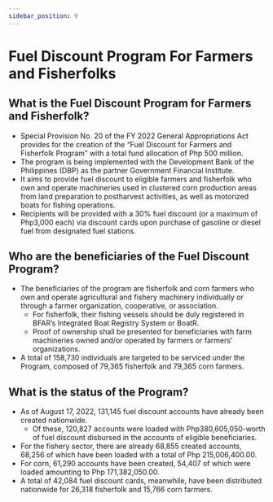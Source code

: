 ```yaml
---
sidebar_position: 9
---
```


# Fuel Discount Program For Farmers and Fisherfolks 

## What is the Fuel Discount Program for Farmers and Fisherfolk?

- Special Provision No. 20 of the FY 2022 General Appropriations Act provides for the creation of the “Fuel Discount for Farmers and Fisherfolk Program” with a total fund allocation of Php 500 million.
- The program is being implemented with the Development Bank of the Philippines (DBP) as the partner Government Financial Institute.
- It aims to provide fuel discount to eligible farmers and fisherfolk who own and operate machineries used in clustered corn production areas from land preparation to postharvest activities, as well as motorized boats for fishing operations.
- Recipients will be provided with a 30% fuel discount (or a maximum of Php3,000 each) via discount cards upon purchase of gasoline or diesel fuel from designated fuel stations.


## Who are the beneficiaries of the Fuel Discount Program?

- The beneficiaries of the program are fisherfolk and corn farmers who own and operate agricultural and fishery machinery individually or through a farmer organization, cooperative, or association.
  - For fisherfolk, their fishing vessels should be duly registered in BFAR’s Integrated Boat Registry System or BoatR.
  - Proof of ownership shall be presented for beneficiaries with farm machineries owned and/or operated by farmers or farmers’ organizations.
- A total of 158,730 individuals are targeted to be serviced under the Program, composed of 79,365 fisherfolk and 79,365 corn farmers.


## What is the status of the Program?

- As of August 17, 2022, 131,145 fuel discount accounts have already been created nationwide.
  - Of these, 120,827 accounts were loaded with Php380,605,050-worth of fuel discount disbursed in the accounts of eligible beneficiaries.
- For the fishery sector, there are already 68,855 created accounts, 68,256 of which have been loaded with a total of Php 215,006,400.00.
- For corn, 61,290 accounts have been created, 54,407 of which were loaded amounting to Php 171,382,050.00.
- A total of  42,084 fuel discount cards, meanwhile, have been distributed nationwide for 26,318 fisherfolk and 15,766 corn farmers.


